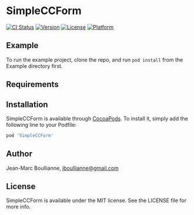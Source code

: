 # SimpleCCForm

[![CI Status](https://img.shields.io/travis/jboullianne/SimpleCCForm.svg?style=flat)](https://travis-ci.org/jboullianne/SimpleCCForm)
[![Version](https://img.shields.io/cocoapods/v/SimpleCCForm.svg?style=flat)](https://cocoapods.org/pods/SimpleCCForm)
[![License](https://img.shields.io/cocoapods/l/SimpleCCForm.svg?style=flat)](https://cocoapods.org/pods/SimpleCCForm)
[![Platform](https://img.shields.io/cocoapods/p/SimpleCCForm.svg?style=flat)](https://cocoapods.org/pods/SimpleCCForm)

## Example

To run the example project, clone the repo, and run `pod install` from the Example directory first.

## Requirements

## Installation

SimpleCCForm is available through [CocoaPods](https://cocoapods.org). To install
it, simply add the following line to your Podfile:

```ruby
pod 'SimpleCCForm'
```

## Author

Jean-Marc Boullianne, jboullianne@gmail.com

## License

SimpleCCForm is available under the MIT license. See the LICENSE file for more info.
